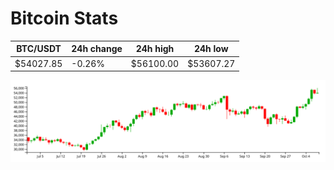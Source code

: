 # Bitcoin Stats

BTC/USDT|24h change|24h high|24h low|
|---|---|---|---|
|$54027.85|-0.26%|$56100.00|$53607.27|

<img src="./chart.svg">
